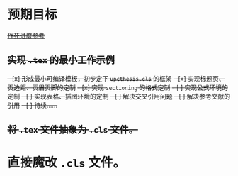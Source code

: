 # 预期目标

~~[作死进度参考](http://www.quxiaofeng.me/2015/01/23/latex-cls-guide/)~~

## ~~实现 `.tex` 的最小工作示例~~
~~- [x] 形成最小可编译模板，初步定下 `upcthesis.cls` 的框架~~
~~- [x] 实现标题页、页边距、页眉页脚的定制~~
~~- [x] 实现 `sectioning` 的格式定制~~
~~- [ ] 实现公式环境的定制~~
~~- [ ] 实现表格、插图环境的定制~~
~~- [ ] 解决交叉引用问题~~
~~- [ ] 解决参考文献的引用~~
~~- [ ] 待续……~~

## ~~将 `.tex` 文件抽象为 `.cls` 文件。~~

# 直接魔改 `.cls` 文件。